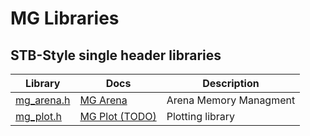 # MG Libraries

## STB-Style single header libraries

| Library | Docs | Description |
| ------- | ---- | ----------- |
| [mg_arena.h](mg_arena.h) | [MG Arena](docs/mg_arena.md) | Arena Memory Managment |
| [mg_plot.h](mg_plot.h) | [MG Plot (TODO)]() | Plotting library |

